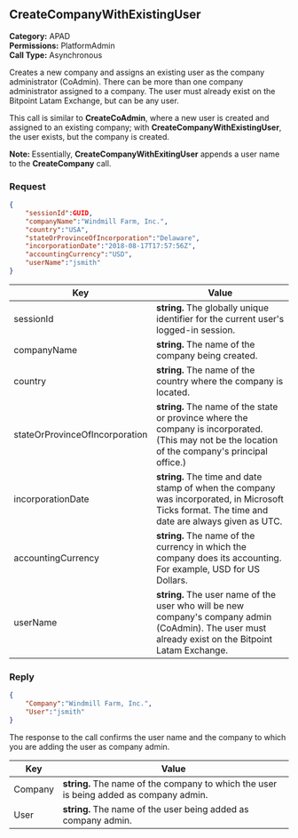 ## CreateCompanyWithExistingUser

**Category:** APAD<br />**Permissions:** PlatformAdmin<br />**Call Type:** Asynchronous

Creates a new company and assigns an existing user as the company administrator (CoAdmin). There can be more than one company administrator assigned to a company. The user must already exist on the Bitpoint Latam  Exchange, but can be any user. 

This call is similar to **CreateCoAdmin**, where a new user is created and assigned to an existing company; with **CreateCompanyWithExistingUser**, the user exists, but the company is created.

<aside class="notice"><strong>Note: </strong>Essentially, <strong>CreateCompanyWithExitingUser</strong> appends a user name to the <strong>CreateCompany</strong> call.</aside>

### Request

```json
{
    "sessionId":GUID,
    "companyName":"Windmill Farm, Inc.",
    "country":"USA",
    "stateOrProvinceOfIncorporation":"Delaware",
    "incorporationDate":"2018-08-17T17:57:56Z",
    "accountingCurrency":"USD",
    "userName":"jsmith"
}
```

| Key                            | Value                                                        |
| ------------------------------ | ------------------------------------------------------------ |
| sessionId                      | **string.** The globally unique identifier for the current user's logged-in session. |
| companyName                    | **string.** The name of the company being created.           |
| country                        | **string.** The name of the country where the company is located. |
| stateOrProvinceOfIncorporation | **string.** The name of the state or province where the company is incorporated. (This may not be the location of the company's principal office.) |
| incorporationDate              | **string.** The time and date stamp of when the company was incorporated, in Microsoft Ticks format. The time and date are always given as UTC. |
| accountingCurrency             | **string.** The name of the currency in which the company does its accounting. For example, USD for US Dollars. |
| userName                       | **string.** The user name of the user who will be new company's company admin (CoAdmin). The user must already exist on the Bitpoint Latam  Exchange. |

### Reply

```json
{
    "Company":"Windmill Farm, Inc.",
    "User":"jsmith"
}
```

The response to the call confirms the user name and the company to which you are adding the user as company admin.

| Key     | Value                                                        |
| ------- | ------------------------------------------------------------ |
| Company | **string.** The name of the company to which the user is being added as company admin. |
| User    | **string.** The name of the user being added as company admin. |


